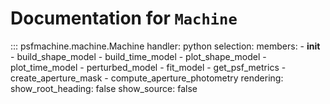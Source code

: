 # Documentation for `Machine`

::: psfmachine.machine.Machine
    handler: python
    selection:
      members:
        - __init__
        - build_shape_model
        - build_time_model
        - plot_shape_model
        - plot_time_model
        - perturbed_model
        - fit_model
        - get_psf_metrics
        - create_aperture_mask
        - compute_aperture_photometry
    rendering:
      show_root_heading: false
      show_source: false
